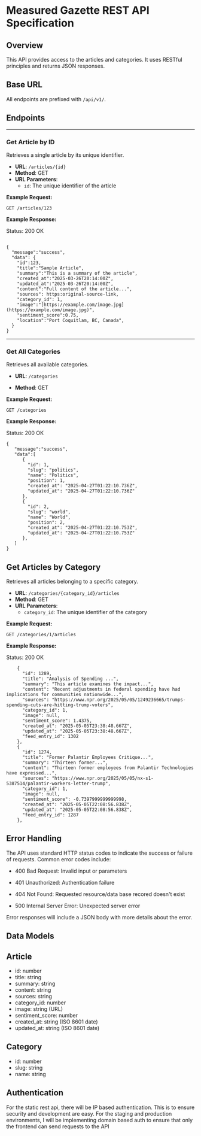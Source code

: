 
# Measured Gazette REST API Specification

## Overview

This API provides access to the articles and categories. It uses RESTful principles and returns JSON responses.

## Base URL

All endpoints are prefixed with  `/api/v1/`.

## Endpoints
---------------------
### Get Article by ID

Retrieves a single article by its unique identifier.

-   **URL**:  `/articles/{id}`
-   **Method**: GET
-   **URL Parameters**:
    -   `id`: The unique identifier of the article

**Example Request:**

```
GET /articles/123
```

**Example Response:**

Status: 200 OK
```

{
  "message":"success",
  "data": {
    "id":123,
    "title":"Sample Article",
    "summary":"This is a summary of the article",
    "created_at":"2025-03-26T20:14:00Z",
    "updated_at":"2025-03-26T20:14:00Z",
    "content":"Full content of the article...",
    "sources": https:original-source-link,
    "category_id": 1,
    "image":"[https://example.com/image.jpg](https://example.com/image.jpg)",
    "sentiment_score":0.75,
    "location":"Port Coquitlam, BC, Canada",
  }
}
```
---------------------
### Get All Categories

Retrieves all available categories.

-   **URL**:  `/categories`
    
-   **Method**: GET
    

**Example Request:**

```
GET /categories
```

**Example Response:**

Status: 200 OK
```
{
   "message":"success",
   "data":[
      {
        "id": 1,
        "slug": "politics",
        "name": "Politics",
        "position": 1,
        "created_at": "2025-04-27T01:22:10.736Z",
        "updated_at": "2025-04-27T01:22:10.736Z"
      },
      {
        "id": 2,
        "slug": "world",
        "name": "World",
        "position": 2,
        "created_at": "2025-04-27T01:22:10.753Z",
        "updated_at": "2025-04-27T01:22:10.753Z"
      },
   ]
}
```

## Get Articles by Category

Retrieves all articles belonging to a specific category.

-   **URL**:  `/categories/{category_id}/articles`
-   **Method**: GET
-   **URL Parameters**:
    -   `category_id`: The unique identifier of the category
        

**Example Request:**
```
GET /categories/1/articles
```
**Example Response:**

Status: 200 OK
```
    {
      "id": 1289,
      "title": "Analysis of Spending ...",
      "summary": "This article examines the impact...",
      "content": "Recent adjustments in federal spending have had implications for communities nationwide...",
      "sources": "https://www.npr.org/2025/05/05/1249236665/trumps-spending-cuts-are-hitting-trump-voters",
      "category_id": 1,
      "image": null,
      "sentiment_score": 1.4375,
      "created_at": "2025-05-05T23:38:48.667Z",
      "updated_at": "2025-05-05T23:38:48.667Z",
      "feed_entry_id": 1302
    },
    {
      "id": 1274,
      "title": "Former Palantir Employees Critique...",
      "summary": "Thirteen former...",
      "content": "Thirteen former employees from Palantir Technologies have expressed...",
      "sources": "https://www.npr.org/2025/05/05/nx-s1-5387514/palantir-workers-letter-trump",
      "category_id": 1,
      "image": null,
      "sentiment_score": -0.7397999999999998,
      "created_at": "2025-05-05T22:08:56.838Z",
      "updated_at": "2025-05-05T22:08:56.838Z",
      "feed_entry_id": 1287
    },
```
## Error Handling

The API uses standard HTTP status codes to indicate the success or failure of requests. Common error codes include:

-   400 Bad Request: Invalid input or parameters
    
-   401 Unauthorized: Authentication failure
    
-   404 Not Found: Requested resource/data base recored doesn't exist
    
-   500 Internal Server Error: Unexpected server error
    
Error responses will include a JSON body with more details about the error.

## Data Models

## Article

-   id: number
-   title: string
-   summary: string
-   content: string
-   sources: string
-   category_id: number
-   image: string (URL)
-   sentiment_score: number
-   created_at: string (ISO 8601 date)
-   updated_at: string (ISO 8601 date)
    

## Category

-   id: number
-   slug: string
-   name: string
    

## Authentication

For the static rest api, there will be IP based authentication. This is to ensure security and development are easy. 
For the staging and production environments, I will be implementing domain based auth to ensure that only the frontend can send requests to the API


